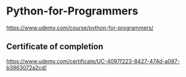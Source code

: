 # Python-for-Programmers
https://www.udemy.com/course/python-for-programmers/

## Certificate of completion

https://www.udemy.com/certificate/UC-4097f223-8427-474d-a087-b3963072a2cd/
